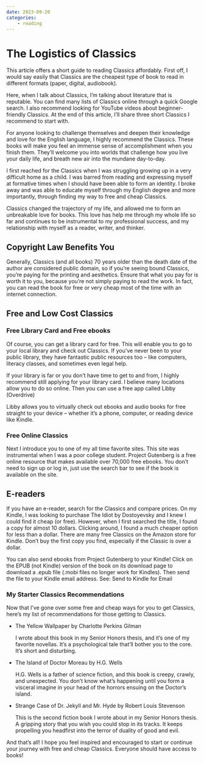 ```yaml
---
date: 2023-09-20
categories: 
    - reading
---
```


# The Logistics of Classics

This article offers a short guide to reading Classics affordably. First off, I would say easily that Classics are the cheapest type of book to read in different formats (paper, digital, audiobook).

Here, when I talk about Classics, I’m talking about literature that is reputable. You can find many lists of Classics online through a quick Google search. I also recommend looking for YouTube videos about beginner-friendly Classics. At the end of this article, I’ll share three short Classics I recommend to start with.

<!-- more -->

For anyone looking to challenge themselves and deepen their knowledge and love for the English language, I highly recommend the Classics. These books will make you feel an immense sense of accomplishment when you finish them. They’ll welcome you into worlds that challenge how you live your daily life, and breath new air into the mundane day-to-day.

I first reached for the Classics when I was struggling growing up in a very difficult home as a child. I was barred from reading and expressing myself at formative times when I should have been able to form an identity. I broke away and was able to educate myself through my English degree and more importantly, through finding my way to free and cheap Classics.

Classics changed the trajectory of my life, and allowed me to form an unbreakable love for books. This love has help me through my whole life so far and continues to be instrumental to my professional success, and my relationship with myself as a reader, writer, and thinker.

## Copyright Law Benefits You

Generally, Classics (and all books) 70 years older than the death date of the author are considered public domain, so if you’re seeing bound Classics, you’re paying for the printing and aesthetics. Ensure that what you pay for is worth it to you, because you’re not simply paying to read the work. In fact, you can read the book for free or very cheap most of the time with an internet connection.

## Free and Low Cost Classics

### Free Library Card and Free ebooks

Of course, you can get a library card for free. This will enable you to go to your local library and check out Classics. If you’ve never been to your public library, they have fantastic public resources too – like computers, literacy classes, and sometimes even legal help.

If your library is far or you don’t have time to get to and from, I highly recommend still applying for your library card. I believe many locations allow you to do so online. Then you can use a free app called Libby (Overdrive)

Libby allows you to virtually check out ebooks and audio books for free straight to your device – whether it’s a phone, computer, or reading device like Kindle.

### Free Online Classics

Next I introduce you to one of my all time favorite sites. This site was instrumental when I was a poor college student. Project Gutenberg is a free online resource that makes available over 70,000 free ebooks. You don’t need to sign up or log in, just use the search bar to see if the book is available on the site.

## E-readers

If you have an e-reader, search for the Classics and compare prices. On my Kindle, I was looking to purchase The Idiot by Dostoyevsky and I knew I could find it cheap (or free). However, when I first searched the title, I found a copy for almost 10 dollars. Clicking around, I found a much cheaper option for less than a dollar. There are many free Classics on the Amazon store for Kindle. Don’t buy the first copy you find, especially if the Classic is over a dollar.

You can also send ebooks from Project Gutenberg to your Kindle! Click on the EPUB (not Kindle) version of the book on its download page to download a .epub file (.mobi files no longer work for Kindles). Then send the file to your Kindle email address. See: Send to Kindle for Email

### My Starter Classics Recommendations

Now that I’ve gone over some free and cheap ways for you to get Classics, here’s my list of recommendations for those getting to Classics.

* The Yellow Wallpaper by Charlotte Perkins Gilman

    I wrote about this book in my Senior Honors thesis, and it’s one of my favorite novellas. It’s a psychological tale that’ll bother you to the core. It’s short and disturbing.

* The Island of Doctor Moreau by H.G. Wells

    H.G. Wells is a father of science fiction, and this book is creepy, crawly, and unexpected. You don’t know what’s happening until you form a visceral imagine in your head of the horrors ensuing on the Doctor’s island.

* Strange Case of Dr. Jekyll and Mr. Hyde by Robert Louis Stevenson

    This is the second fiction book I wrote about in my Senior Honors thesis. A gripping story that you wish you could stop in its tracks. It keeps propelling you headfirst into the terror of duality of good and evil.

And that’s all! I hope you feel inspired and encouraged to start or continue your journey with free and cheap Classics. Everyone should have access to books!


